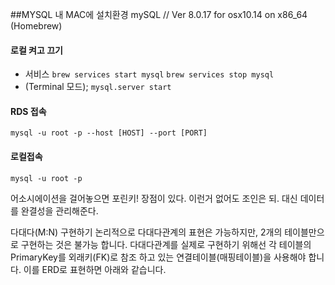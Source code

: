##MYSQL
내 MAC에 설치환경
mySQL  // Ver 8.0.17 for osx10.14 on x86_64 (Homebrew)

#### 로컬 켜고 끄기
- 서비스
`brew services start mysql`
`brew services stop mysql`
- (Terminal 모드);
`mysql.server start`

#### RDS 접속
`
mysql -u root -p --host [HOST] --port [PORT]
`

#### 로컬접속
`
mysql -u root -p
`

어소시에이션을 걸어놓으면 포린키! 장점이 있다.  이런거 없어도 조인은 되. 대신 데이터를 완결성을 관리해준다.


다대다(M:N) 구현하기
논리적으로 다대다관계의 표현은 가능하지만, 2개의 테이블만으로 구현하는 것은 불가능 합니다. 다대다관계를 실제로 구현하기 위해선 각 테이블의 PrimaryKey를 외래키(FK)로 참조 하고 있는 연결테이블(매핑테이블)을 사용해야 합니다. 이를 ERD로 표현하면 아래와 같습니다. 
